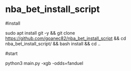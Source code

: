 # nba_bet_install_script

#install

sudo apt install git -y && git clone https://github.com/goanec82/nba_bet_install_script && cd nba_bet_install_script/ && bash install && cd ..

#start

python3 main.py -xgb -odds=fanduel
